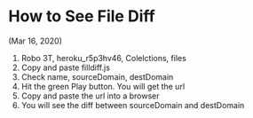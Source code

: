 How to See File Diff
======
(Mar 16, 2020)
1. Robo 3T, heroku_r5p3hv46, Colelctions, files
2. Copy and paste filldiff.js
3. Check name, sourceDomain, destDomain
4. Hit the green Play button. You will get the url
5. Copy and paste the url into a browser
6. You will see the diff between sourceDomain and destDomain
